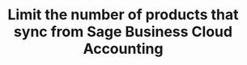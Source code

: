 ---
title: "Limit the number of products that sync from Sage Business Cloud Accounting"
name: "sourcemeta_sageone"
key: "get_products_limit"
description: "Number of products to fetch at a time"
user_friendly_description: "Determine how many products should sync from Sage Business Cloud Accounting to Stock2Shop each time."
default: "100"
values: []
tags: [sourcemeta,sageone,sage-business-cloud-accounting]
type: "meta"
process: "products"
headless: true
---
